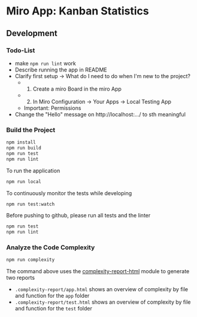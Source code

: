 # Miro App: Kanban Statistics

## Development

### Todo-List

- make `npm run lint` work
- Describe running the app in README
- Clarify first setup -> What do I need to do when I'm new to the project?
  - 1) Create a miro Board in the miro App
  - 2) In Miro Configuration -> Your Apps -> Local Testing App
  - Important: Permissions
- Change the "Hello" message on http://localhost:.../ to sth meaningful

### Build the Project

```sh
npm install
npm run build
npm run test
npm run lint
```

To run the application

```sh
npm run local
```

To continuously monitor the tests while developing

```sh
npm run test:watch
```

Before pushing to github, please run all tests and the linter

```sh
npm run test
npm run lint
```

### Analyze the Code Complexity

```sh
npm run complexity
```

The command above uses the [complexity-report-html](https://github.com/igneel64/complexity-report-html) module to generate two reports

- `.complexity-report/app.html` shows an overview of complexity by file and function for the `app` folder
- `.complexity-report/test.html` shows an overview of complexity by file and function for the `test` folder

